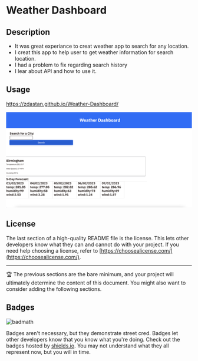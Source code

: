# Weather Dashboard

## Description



- It was great experiance to creat weather app to search for any location.
- I creat this app to help user to get weather information for search location.
- I had a problem to fix regarding search history
- I lear about API and how to use it.



## Usage
 https://zdastan.github.io/Weather-Dashboard/





![alt text](assets/image/Screenshot%202023-02-02%20at%2023.21.20.png)




## License

The last section of a high-quality README file is the license. This lets other developers know what they can and cannot do with your project. If you need help choosing a license, refer to [https://choosealicense.com/](https://choosealicense.com/).

---

🏆 The previous sections are the bare minimum, and your project will ultimately determine the content of this document. You might also want to consider adding the following sections.

## Badges

![badmath](https://img.shields.io/github/languages/top/nielsenjared/badmath)

Badges aren't necessary, but they demonstrate street cred. Badges let other developers know that you know what you're doing. Check out the badges hosted by [shields.io](https://shields.io/). You may not understand what they all represent now, but you will in time.

